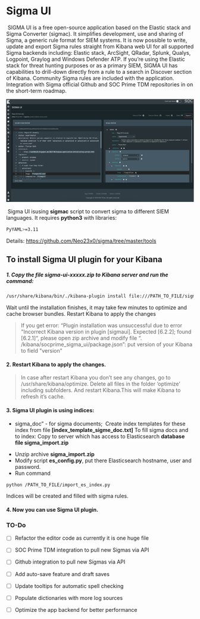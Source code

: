 # Sigma UI
​
SIGMA UI is a free open-source application based on the Elastic stack and Sigma Converter (sigmac). It simplifies development, use and sharing of Sigma, a generic rule format for SIEM systems. It is now possible to write, update and export Sigma rules straight from Kibana web UI for all supported Sigma backends including: Elastic stack, ArcSight, QRadar, Splunk, Qualys, Logpoint, Graylog and Windows Defender ATP. If you’re using the Elastic stack for threat hunting purposes or as a primary SIEM, SIGMA UI has capabilities to drill-down directly from a rule to a search in Discover section of Kibana. Community Sigma rules are included with the application. Integration with Sigma official Github and SOC Prime TDM repositories in on the short-term roadmap.
​

![alt text](resources/images/sigmaui.png "Sigma-UI")

​
Sigma UI isusing **sigmac** script to convert sigma to different SIEM languages. It requires
**python3** with libraries:
```sh
PyYAML>=3.11
```
Details: https://github.com/Neo23x0/sigma/tree/master/tools
## To install Sigma UI plugin for your Kibana ###
##### 1. Copy the file sigma-ui-xxxxx.zip to Kibana server and run the command:
```sh
/usr/share/kibana/bin/./kibana-plugin install file:///PATH_TO_FILE/sigma-ui-xxxxx.zip
```
Wait until the installation finishes, it may take few minutes to optimize and cache browser
bundles. Restart Kibana to apply the changes
> If you get error: “Plugin installation was unsuccessful due to error "Incorrect Kibana version in
plugin [sigmaui]. Expected [6.2.2]; found [6.2.1]“, please open zip archive and modify file
“. /kibana/socprime_sigma_ui/package.json”: put version of your Kibana to field "version"
​
#### 2. **Restart Kibana** to apply the changes.
>In case after restart Kibana you don’t see any changes, go to /usr/share/kibana/optimize.
Delete all files in the folder ‘optimize’ including subfolders. And restart Kibana.This will make
Kibana to refresh it’s cache.
#### 3. Sigma UI plugin is using indices:
  * sigma_doc” - for sigma documents;
​
Create index templates for these index from file **[index_template_sigme_doc.txt]**
To fill sigma docs and to index:
Copy to server which has access to Elasticsearch **database file sigma_import.zip**
- Unzip archive **sigma_import.zip**
- Modify script **es_config.py**, put there Elasticsearch hostname, user and password.
- Run command
```sh
python /PATH_TO_FILE/import_es_index.py
```
Indices will be created and filled with sigma rules.
#### 4. Now you can use Sigma UI plugin.
### TO-Do
- [ ] Refactor the editor code as currently it is one huge file
- [ ] SOC Prime TDM integration to pull new Sigmas via API
- [ ] Github integration to pull new Sigmas via API
- [ ] Add auto-save feature and draft saves
- [ ] Update tooltips for automatic spell checking
- [ ] Populate dictionaries with more log sources
- [ ] Optimize the app backend for better performance

